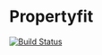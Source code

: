 # Propertyfit

[![Build Status](https://travis-ci.org/peter-reinholdt/propertyfit.svg?branch=master)](https://travis-ci.org/peter-reinholdt/propertyfit)

